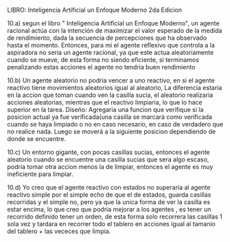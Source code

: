 LIBRO: Inteligencia Artificial un Enfoque Moderno 2da Edicion

10.a) segun el libro " Inteligencia Artificial un Enfoque Moderno", un agente racional actúa con la intención de
maximizar el valor esperado de la medida de rendimiento, dada la secuencia de percepciones que ha observado hasta el momento.
Entonces, para mi el agente reflexivo que controla a la aspiradora no seria un agente racional, ya que este actua aleatoriamente
cuando se mueve, de esta forma no siendo eficiente, si terminamos penalizando estas acciones el agente no tendria buen rendimiento

10.b) Un agente aleatorio no podria vencer a uno reactivo, en si el agente reactivo tiene movimientos aleatorios igual al aleatorio,
La diferencia estaria en la accion que toman cuando ven la casilla sucia, el aleatorio realizaria acciones aleatorias,
mientras que el reactivo limpiaria, lo que lo hace superior en la tarea.
Diseño: Agregaria una funcion que verifique si la posicion actual ya fue verificada(una casilla se marcará como verificada cuando se
haya limpiado o no en caso necesario, en caso de verdadero que no realice nada. Luego se moverá a la siguiente posicion
dependiendo de donde se encuentre.

10.c) Un entorno gigante, con pocas casillas sucias, entonces el agente aleatorio cuando se encuentre una casilla sucias que sera algo escaso, podria
tomar otra accion menos la de limpiar, entonces el agente es muy ineficiente para limpiar.

10.d) Yo creo que el agente reactivo con estados no superaria al agente reactivo simple por el simple echo de que el de estados, guarda casillas recorridas
y el simple no, pero ya que la unica forma de ver la casilla es estar encima, lo que creo que podria mejorar a los agentes , es tener un recorrido definido
tener un orden, de esta forma solo recorrera las casillas 1 sola vez y tardara en recorrer todo el tablero en acciones igual al tamanio del tablero + las 
vececes que limpia.
